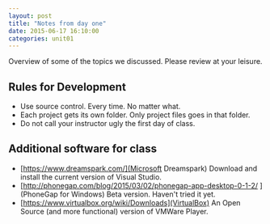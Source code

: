 ```yaml
---
layout: post
title: "Notes from day one"
date: 2015-06-17 16:10:00
categories: unit01
---
```


Overview of some of the topics we discussed.  Please review at your leisure.

## Rules for Development

* Use source control. Every time.  No matter what.
* Each project gets its own folder.  Only project files goes in that folder.
* Do not call your instructor ugly the first day of class.

## Additional software for class

* [https://www.dreamspark.com/](Microsoft Dreamspark) Download and install the current version of Visual Studio.
* [http://phonegap.com/blog/2015/03/02/phonegap-app-desktop-0-1-2/ ](PhoneGap for Windows) Beta version.  Haven't tried it yet.
* [https://www.virtualbox.org/wiki/Downloads](VirtualBox) An Open Source (and more functional) version of VMWare Player.
